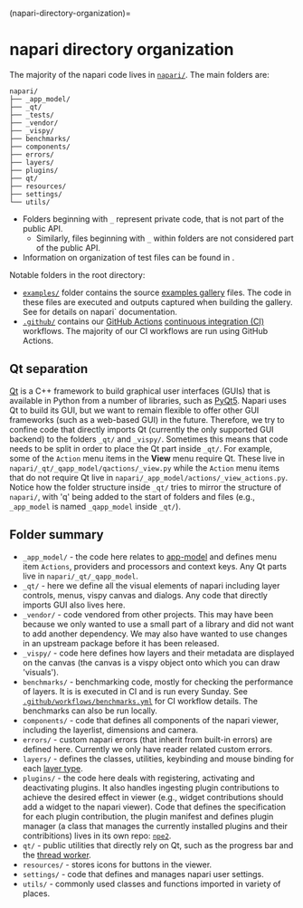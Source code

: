 (napari-directory-organization)=

# napari directory organization

The majority of the napari code lives in
[`napari/`](https://github.com/napari/napari/tree/main/napari). The main
folders are:

```
napari/
├── _app_model/
├── _qt/
├── _tests/
├── _vendor/
├── _vispy/
├── benchmarks/
├── components/
├── errors/
├── layers/
├── plugins/
├── qt/
├── resources/
├── settings/
└── utils/
```

* Folders beginning with `_` represent private code, that is not part of the public
  API.
  * Similarly, files beginning with `_` within folders are not considered part
    of the public API.
* Information on organization of test files can be found in [](test-organization).

Notable folders in the root directory:

* [`examples/`](https://github.com/napari/napari/tree/main/examples) folder
  contains the source [examples gallery](https://napari.org/gallery) files.
  The code in these files are executed and outputs captured when building the gallery.
  See [](docs_contributing_guide) for details on napari` documentation.
* [`.github/`](https://github.com/napari/napari/tree/main/.github) contains
  our [GitHub Actions](https://docs.github.com/en/actions)
  [continuous integration (CI)](https://en.wikipedia.org/wiki/Continuous_integration)
  workflows. The majority of our CI workflows are run using GitHub Actions.

## Qt separation

[Qt](https://doc.qt.io/) is a C++ framework to build graphical user interfaces (GUIs)
that is available in Python from a number of libraries, such as
[PyQt5](https://www.riverbankcomputing.com/static/Docs/PyQt5/).
Napari uses Qt to build its GUI, but we want to remain flexible to offer other GUI
frameworks (such as a web-based GUI) in the future. Therefore,
we try to confine code that directly imports Qt (currently the only supported GUI
backend) to the folders `_qt/` and `_vispy/`. Sometimes this means that
code needs to be split in order to place the Qt part inside `_qt/`. For example,
some of the `Action` menu items in the **View** menu require Qt. These live in
`napari/_qt/_qapp_model/qactions/_view.py` while the `Action` menu items that
do not require Qt live in `napari/_app_model/actions/_view_actions.py`.
Notice how the folder structure inside `_qt/` tries to mirror the structure of
`napari/`, with 'q' being added to the start of folders and files (e.g., `_app_model`
is named `_qapp_model` inside `_qt/`).

## Folder summary

* `_app_model/` - the code here relates to [app-model](app-model) and defines
  menu item `Actions`, providers and processors and context keys. Any Qt parts
  live in `napari/_qt/_qapp_model`.
* `_qt/` - here we define all the visual elements of napari including layer controls,
  menus, vispy canvas and dialogs. Any code that directly imports GUI also lives here.
* `_vendor/` - code vendored from other projects. This may have been because we only
  wanted to use a small part of a library and did not want to add another dependency.
  We may also have wanted to use changes in an upstream package before it has
  been released.
* `_vispy/` - code here defines how layers and their metadata are displayed on the
  canvas (the canvas is a vispy object onto which you can draw 'visuals').
* `benchmarks/` - benchmarking code, mostly for checking the performance of layers.
  It is is executed in CI and is run every Sunday. See
  [`.github/workflows/benchmarks.yml`](https://github.com/napari/napari/tree/main/.github/workflows/benchmarks.yml)
  for CI workflow details. The benchmarks can also be run locally.
* `components/` - code that defines all components of the napari viewer, including the
  layerlist, dimensions and camera.
* `errors/` - custom napari errors (that inherit from built-in errors) are defined
  here. Currently we only have reader related custom errors.
* `layers/` - defines the classes, utilities, keybinding and mouse binding for
  each [layer type](using-layers).
* `plugins/` - the code here deals with registering, activating and deactivating
  plugins. It also handles ingesting plugin contributions to achieve the desired
  effect in viewer (e.g., widget contributions should add a widget to the napari
  viewer).
  Code that defines the specification for each plugin contribution, the plugin
  manifest and defines plugin manager (a class that manages the currently installed
  plugins and their contribitions) lives in its own repo:
  [`npe2`](https://github.com/napari/npe2).
* `qt/` - public utilities that directly rely on Qt, such as the progress bar
  and the [thread worker](multithreading-in-napari).
* `resources/` - stores icons for buttons in the viewer.
* `settings/` - code that defines and manages napari user settings.
* `utils/` - commonly used classes and functions imported in variety of places.
